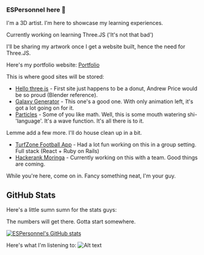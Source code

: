 ### ESPersonnel here 👋

I'm a 3D artist. I'm here to showcase my learning experiences.

Currently working on learning Three.JS ('It's not that bad')

I'll be sharing my artwork once I get a website built, hence the need for Three.JS.

Here's my portfolio website: <a href="https://github.com/ESPersonnel/ESPersonnel-Portfolio">Portfolio</a>

This is where good sites will be stored:

<ul>
  <li><a href = "https://hello-threejs-seven.vercel.app/">Hello three.js</a> - First site just happens to be a donut, Andrew Price would be so proud (Blender reference).</li>
  <li><a href = "https://galaxy-generator-dun.vercel.app/">Galaxy Generator</a> - This one's a good one. With only animation left, it's got a lot going on for it.</li>
  <li><a href = "https://particles-silk.vercel.app/">Particles</a> - Some of you like math. Well, this is some mouth watering shi- 'language'. It's a wave function. It's all there is to it.</li>
</ul>

Lemme add a few more. I'll do house clean up in a bit.

<ul>
  <li><a href="https://github.com/DennohKim/TurfZone/">TurfZone Football App</a> - Had a lot fun working on this in a group setting. Full stack (React + Ruby on Rails)</li>
  <li><a href="https://github.com/orgs/Phase-V-Capstone/dashboard">Hackerank Moringa</a> - Currently working on this with a team. Good things are coming.</li>
</ul>

While you're here, come on in. Fancy something neat, I'm your guy.

## GitHub Stats

Here's a little sumn sumn for the stats guys:

The numbers will get there. Gotta start somewhere.

[![ESPersonnel's GitHub stats](https://github-readme-stats.vercel.app/api?username=ESPersonnel&show_icons=true&theme=midnight-purple)](https://github.com/ESPersonnel/github-readme-stats)

Here's what I'm listening to:
![Alt text](https://spotify-recently-played-readme.vercel.app/api?user=lcfj8fzhq0k9g10ctscpmr4x8)


<!--
**ESPersonnel/ESPersonnel** is a ✨ _special_ ✨ repository because its `README.md` (this file) appears on your GitHub profile.

Here are some ideas to get you started:

- 🔭 I’m currently working on ...
- 🌱 I’m currently learning ...
- 👯 I’m looking to collaborate on ...
- 🤔 I’m looking for help with ...
- 💬 Ask me about ...
- 📫 How to reach me: ...
- 😄 Pronouns: ...
- ⚡ Fun fact: ...
-->

